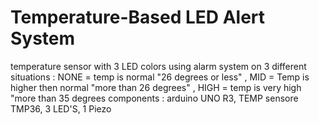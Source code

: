 # Temperature-Based LED Alert System  
temperature sensor with 3 LED colors using alarm system on 3 different situations : NONE = temp is normal "26 degrees or less" , MID = Temp is higher then normal "more than 26 degrees" , HIGH = temp is very high "more than 35 degrees
components : arduino UNO R3, TEMP sensore TMP36, 3 LED'S, 1 Piezo
